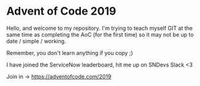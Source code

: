 # Advent of Code 2019

Hello, and welcome to my repository. I'm trying to teach myself GIT at the same time as completing the AoC (for the first time) so it may not be up to date / simple / working.

Remember, you don't learn anything if you copy ;)

I have joined the ServiceNow leaderboard, hit me up on SNDevs Slack <3

Join in -> https://adventofcode.com/2019